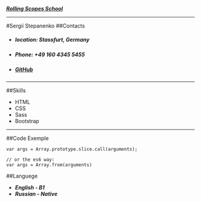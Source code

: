 ***[Rolling Scopes School](https://github.com/rolling-scopes-school)***

---

#Sergii Stepanenko
##Contacts
- ##### location: Stassfurt, Germany
- ##### Phone: +49 160 4345 5455
- ##### [GitHub](https://github.com/sstepanenkoff)

___

##Skills
- HTML
- CSS
- Sass
- Bootstrap
---
##Code Exemple 
```
var args = Array.prototype.slice.call(arguments);

// or the es6 way:
var args = Array.from(arguments)
```
##Languege
- ***English - B1***
- ***Russian - Native***
